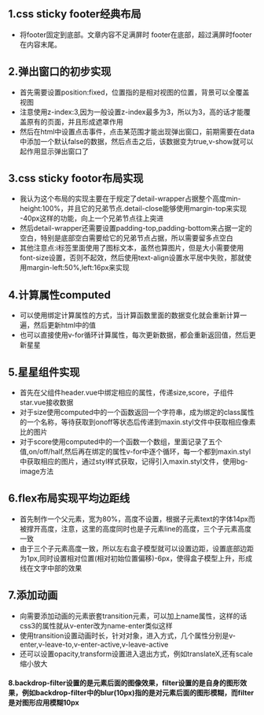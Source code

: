 ## 1.css sticky footer经典布局
* 将footer固定到底部。文章内容不足满屏时 footer在底部，超过满屏时footer在内容末尾。

## 2.弹出窗口的初步实现
* 首先需要设置position:fixed，位置指的是相对视图的位置，背景可以全覆盖视图
* 注意使用z-index:3,因为一般设置z-index最多为3，所以为3，高的话才能覆盖原有的页面，并且形成遮罩作用
* 然后在html中设置点击事件，点击某范围才能出现弹出窗口，前期需要在data中添加一个默认false的数据，然后点击之后，该数据变为true,v-show就可以起作用显示弹出窗口了

## 3.css sticky footor布局实现
* 我认为这个布局的实现主要在于规定了detail-wrapper占据整个高度min-height:100%，并且它的兄弟节点.detail-close能够使用margin-top来实现 -40px这样的功能，向上一个兄弟节点往上突进
* 然后detail-wrapper还需要设置padding-top,padding-bottom来占据一定的空白，特别是底部空白需要给它的兄弟节点占据，所以需要留多点空白
* 其他注意点:i标签里面使用了图标文本，虽然也算图片，但是大小需要使用font-size设置，否则不起效，然后使用text-align设置水平居中失败，那就使用margin-left:50%,left:16px来实现

## 4.计算属性computed
* 可以使用绑定计算属性的方式，当计算函数里面的数据变化就会重新计算一遍，然后更新html中的值
* 也可以直接使用v-for循环计算属性，每次更新数据，都会重新返回值，然后更新星星

## 5.星星组件实现
* 首先在父组件header.vue中绑定相应的属性，传递size,score，子组件star.vue接收数据
* 对于size使用computed中的一个函数返回一个字符串，成为绑定的class属性的一个名称，等待获取到onoff等状态后传递到maxin.styl文件中获取相应像素比的图片
* 对于score使用computed中的一个函数一个数组，里面记录了五个值,on/off/half,然后再在绑定的属性v-for中逐个循环，每一个都到maxin.styl中获取相应的图片，通过styl样式获取，记得引入maxin.styl文件，使用bg-image方法

## 6.flex布局实现平均边距线
* 首先制作一个父元素，宽为80%，高度不设置，根据子元素text的字体14px而被撑开高度，注意，这里的高度同时也是子元素line的高度，三个子元素高度一致
* 由于三个子元素高度一致，所以左右盒子模型就可以设置边距，设置底部边距为1px,同时设置相对位置(相对初始位置偏移)-6px，使得盒子模型上升，形成线在文字中部的效果

## 7.添加动画
* 向需要添加动画的元素嵌套transition元素，可以加上name属性，这样的话css3的属性就从v-enter改为name-enter类似这样
* 使用transition设置动画时长，针对对象，进入方式，几个属性分别是v-enter,v-leave-to,v-enter-active,v-leave-active
* 还可以设置opacity,transform设置进入退出方式，例如translateX,还有scale缩小放大

#### 8.backdrop-filter设置的是元素后面的图像效果，filter设置的是自身的图形效果，例如backdrop-filter中的blur(10px)指的是对元素后面的图形模糊，而filter是对图形应用模糊10px
